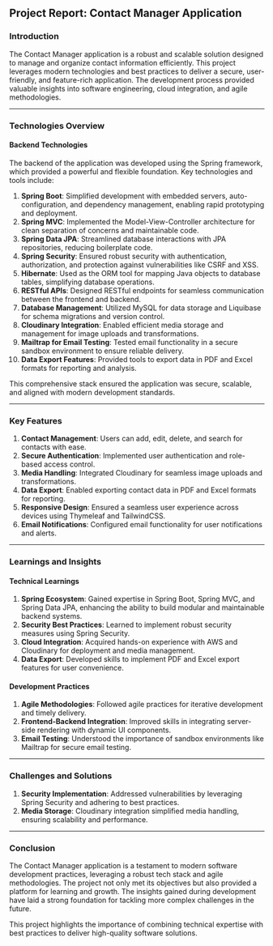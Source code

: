 ## Project Report: Contact Manager Application

### Introduction

The Contact Manager application is a robust and scalable solution designed to manage and organize contact information efficiently. This project leverages modern technologies and best practices to deliver a secure, user-friendly, and feature-rich application. The development process provided valuable insights into software engineering, cloud integration, and agile methodologies.

---

### Technologies Overview

#### Backend Technologies

The backend of the application was developed using the Spring framework, which provided a powerful and flexible foundation. Key technologies and tools include:

1. **Spring Boot**: Simplified development with embedded servers, auto-configuration, and dependency management, enabling rapid prototyping and deployment.
2. **Spring MVC**: Implemented the Model-View-Controller architecture for clean separation of concerns and maintainable code.
3. **Spring Data JPA**: Streamlined database interactions with JPA repositories, reducing boilerplate code.
4. **Spring Security**: Ensured robust security with authentication, authorization, and protection against vulnerabilities like CSRF and XSS.
5. **Hibernate**: Used as the ORM tool for mapping Java objects to database tables, simplifying database operations.
6. **RESTful APIs**: Designed RESTful endpoints for seamless communication between the frontend and backend.
7. **Database Management**: Utilized MySQL for data storage and Liquibase for schema migrations and version control.
8. **Cloudinary Integration**: Enabled efficient media storage and management for image uploads and transformations.
9. **Mailtrap for Email Testing**: Tested email functionality in a secure sandbox environment to ensure reliable delivery.
10. **Data Export Features**: Provided tools to export data in PDF and Excel formats for reporting and analysis.

This comprehensive stack ensured the application was secure, scalable, and aligned with modern development standards.

---

### Key Features

1. **Contact Management**: Users can add, edit, delete, and search for contacts with ease.
2. **Secure Authentication**: Implemented user authentication and role-based access control.
3. **Media Handling**: Integrated Cloudinary for seamless image uploads and transformations.
4. **Data Export**: Enabled exporting contact data in PDF and Excel formats for reporting.
5. **Responsive Design**: Ensured a seamless user experience across devices using Thymeleaf and TailwindCSS.
6. **Email Notifications**: Configured email functionality for user notifications and alerts.

---

### Learnings and Insights

#### Technical Learnings

1. **Spring Ecosystem**: Gained expertise in Spring Boot, Spring MVC, and Spring Data JPA, enhancing the ability to build modular and maintainable backend systems.
2. **Security Best Practices**: Learned to implement robust security measures using Spring Security.
3. **Cloud Integration**: Acquired hands-on experience with AWS and Cloudinary for deployment and media management.
4. **Data Export**: Developed skills to implement PDF and Excel export features for user convenience.

#### Development Practices

1. **Agile Methodologies**: Followed agile practices for iterative development and timely delivery.
2. **Frontend-Backend Integration**: Improved skills in integrating server-side rendering with dynamic UI components.
3. **Email Testing**: Understood the importance of sandbox environments like Mailtrap for secure email testing.

---

### Challenges and Solutions

1. **Security Implementation**: Addressed vulnerabilities by leveraging Spring Security and adhering to best practices.
2. **Media Storage**: Cloudinary integration simplified media handling, ensuring scalability and performance.

---

### Conclusion

The Contact Manager application is a testament to modern software development practices, leveraging a robust tech stack and agile methodologies. The project not only met its objectives but also provided a platform for learning and growth. The insights gained during development have laid a strong foundation for tackling more complex challenges in the future.

This project highlights the importance of combining technical expertise with best practices to deliver high-quality software solutions.
